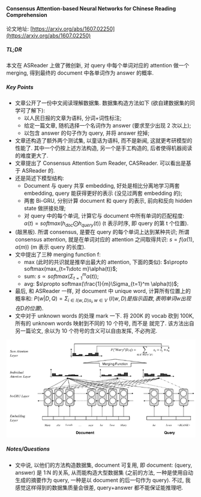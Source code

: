 #### Consensus Attention-based Neural Networks for Chinese Reading Comprehension

论文地址: [https://arxiv.org/abs/1607.02250](https://arxiv.org/abs/1607.02250)

##### TL;DR

本文在 ASReader 上做了微创新, 对 query 中每个单词对应的 attention 做一个 merging, 得到最终的 document 中各单词作为 answer 的概率.

##### Key Points

* 文章公开了一份中文阅读理解数据集. 数据集构造方法如下 (欲自建数据集的同学可了解下):
    * 以人民日报的文章为语料, 分词+词性标注;
    * 给定一篇文章, 随机选择一个名词作为 answer (要求至少出现 2 次以上);
    * 以包含 answer 的句子作为 query, 并将 answer 挖掉;
* 文章还构造了额外两个测试集, 以童话为语料, 而不是新闻, 这就更考研模型的性能了. 其中一个仍按上述方法构造, 另一个是手工构造的, 后者使得机器阅读的难度更大了.
* 文章提出了 Consensus Attention Sum Reader, CASReader. 可以看出是基于 ASReader 的.
* 还是简述下模型结构:
    * Document 与 query 共享 embedding, 好处是相比分离地学习两套 embedding, query 能获得更好的表示 (没见过两套 embedding 的);
    * 两套 Bi-GRU, 分别计算 document 和 query 的表示, 前向和反向 hidden state 做拼接处理;
    * 对 query 中的每个单词, 计算它与 document 中所有单词的匹配程度: $\alpha(t)=softmax(h_{doc}\bigodot h_{query}(t))$ (t 表示时序, 即 query 的第 t 个位置).
* (敲黑板). 所谓 consensus, 是要在 query 的每个单词上达到某种共识; 所谓 consensus attention, 就是在单词对应的 attention 之间取得共识: $s=f(\alpha(1), \alpha(m))$ (m 表示 query 的长度).
* 文中提出了三种 merging function f:
    * max (此时的共识就是推举出最大的 attention, 下面的类似): $s\propto softmax(max_{t=1\dotc m}\alpha(t))$;
    * sum: $s\propto softmax(\Sigma_{t=1}^m \alpha(t))$;
    * avg: $s\propto softmax(\frac{1}{m}\Sigma_{t=1}^m \alpha(t))$;
* 最后, 和 ASReader 一样, 对 document 中 unique word, 计算所有位置上的概率和: $P(w|D, Q)=\Sigma_{i\in I(w, D)s_i,w \in V}$ ($I(w, D) 是指示函数, 表明单词 w 出现在 D 的位置$).
* 文中对于 unknown words 的处理 mark 一下. 将 200K 的 vocab 砍到 100K, 所有的 unknown words 映射到不同的 10 个符号, 而不是 <unk> 就完了. 该方法出自另一篇论文, 余以为 10 个符号的含义可以自由发挥, 不必拘泥.

![CASReader.png](../img/CASReader.png)

##### Notes/Questions

* 文中说, 以他们的方法构造数据集, document 可复用, 即 document: (query, answer) 是 1:N 的关系, 从而能构造大型数据集 (之前的方法, 一种是使用自动生成的摘要作为 query, 一种是以 document 的后一句作为 query). 不过, 我感觉这样得到的数据集质量会很差, query+answer 都不能保证能推理吧.
